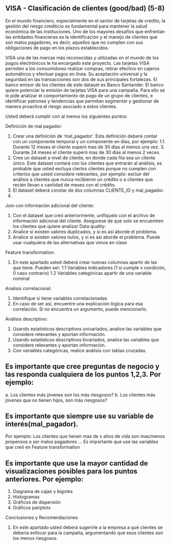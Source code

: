 ## VISA - Clasificación de clientes (good/bad) (5-8)

En el mundo financiero, especialmente en el sector de tarjetas de crédito, la gestión del riesgo crediticio es fundamental para mantener la salud económica de las instituciones. Uno de los mayores desafíos que enfrentan las entidades financieras es la identificación y el manejo de clientes que son malos pagadores, es decir, aquellos que no cumplen con sus obligaciones de pago en los plazos establecidos.

VISA una de las marcas más reconocidas y utilizadas en el mundo de los pagos electrónicos le ha encargado este proyecto. Las tarjetas VISA permiten a los consumidores realizar compras, retirar efectivo en cajeros automáticos y efectuar pagos en línea. Su aceptación universal y la seguridad en las transacciones son dos de sus principales fortalezas. El banco emisor de los clientes de este dataset es Banco Santander.
El banco quiere potenciar la emisión de tarjetas VISA para una campaña. Para ello se le pide analizar el comportamiento de pago de un grupo de clientes, e  identificar patrones y tendencias que permitan segmentar y gestionar de manera proactiva el riesgo asociado a estos clientes.

Usted deberá cumplir con al menos los siguientes puntos:

Definición de mal pagador:

1. Crear una definición de ‘mal_pagador’. Esta definición deberá contar con un componente temporal y un componente en dias, por ejemplo: 
 1.1. Durante 12 meses el cliente superó mas de 30 días al menos una vez.  3. Durante 24 meses el cliente superó mas de 30 días al menos 2 veces.
2. Cree un dataset a nivel de cliente, en donde cada fila sea un cliente único. Este dataset contará con los clientes que entrarán al análisis, es probable que usted excluya ciertos clientes porque no cumplen con criterios que usted considere relevantes, por ejemplo: excluir del análisis a clientes que nunca recibieron un crédito o a clientes que recién llevan x cantidad de meses con el crédito. 
3. El dataset deberá constar de dos columnas CLIENTE_ID y  mal_pagador.
4. 
Join con información adicional del cliente:
1. Con el dataset que creó anteriormente, unifíquelo con el archivo de información adicional del cliente. Asegurese de que solo se encuentren los clientes que quiere analizar
Data quality:
1. Analice si existen valores duplicados, y si es así aborde el problema.
2. Analice si existen valores nulos, y si es así aborde el problema. Puede usar cualquiera de las alternativas que vimos en clase
   
Feature transformation:
1. En este apartado usted deberá crear nuevas columnas apartir de las que tiene. Pueden ser:
 1.1 Variables indicadores (1 si cumple x condición, 0 caso contrario) 
 1.2 Variables categóricas apartir de una variable nominal
   
Analisis correlacional:
1. Identifique si tiene variables correlacionadas
2. En caso de ser así, encuentre una explicación lógica para esa correlación. Si no encuentra un argumento, puede mencionarlo.
   
Análisis descriptivo:
1. Usando estatísticos descriptivos univariados, analice las variables que considere relevantes y aportan información. 
2. Usando estatísticos descriptivos bivariados, analice las variables que considere relevantes y aportan información. 
3. Con variables categóricas, realice análisis con tablas cruzadas. 
## Es importante que cree preguntas de negocio y las responda cualquiera de los puntos 1,2,3. Por ejemplo:
a. Los clientes más jóvenes son los más riesgosos?
b. Los clientes más jóvenes que no tienen hijos, son más riesgosos?  
## Es importante que siempre use su variable de interés(mal_pagador).
Por ejemplo: Los clientes que tienen mas de x años de vida son mas/menos propensos a ser malos pagadores … 
	Es importante que use las variables que creó en Feature transformation
## Es importante que use la mayor cantidad de visualizaciones posibles para los puntos     anteriores. Por ejemplo:
1. Diagrama de cajas y bigotes
2. Histogramas
3. Gráficos de dispersión
4. Gráficos pairplots
   
Conclusiones y Recomendaciones
1. En este apartado usted deberá sugerirle a la empresa a qué clientes se debería enfocar para la campaña, argumentando que esos clientes son los menos riesgosos. 
